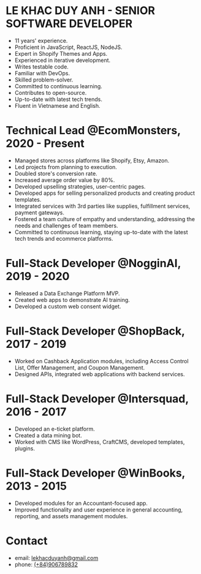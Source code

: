 # LE KHAC DUY ANH - SENIOR SOFTWARE DEVELOPER
- 11 years' experience.
- Proficient in JavaScript, ReactJS, NodeJS.
- Expert in Shopify Themes and Apps.
- Experienced in iterative development.
- Writes testable code.
- Familiar with DevOps.
- Skilled problem-solver.
- Committed to continuous learning.
- Contributes to open-source.
- Up-to-date with latest tech trends.
- Fluent in Vietnamese and English.

# Technical Lead @EcomMonsters, 2020 - Present
- Managed stores across platforms like Shopify, Etsy, Amazon.
- Led projects from planning to execution.
- Doubled store's conversion rate.
- Increased average order value by 80%.
- Developed upselling strategies, user-centric pages.
- Developed apps for selling personalized products and creating product templates.
- Integrated services with 3rd parties like supplies, fulfillment services, payment gateways.
- Fostered a team culture of empathy and understanding, addressing the needs and challenges of team members.
- Committed to continuous learning, staying up-to-date with the latest tech trends and ecommerce platforms.

# Full-Stack Developer @NogginAI, 2019 - 2020
- Released a Data Exchange Platform MVP.
- Created web apps to demonstrate AI training.
- Developed a custom web consent widget.

# Full-Stack Developer @ShopBack, 2017 - 2019
- Worked on Cashback Application modules, including Access Control List, Offer Management, and Coupon Management.
- Designed APIs, integrated web applications with backend services.

# Full-Stack Developer @Intersquad, 2016 - 2017
- Developed an e-ticket platform.
- Created a data mining bot.
- Worked with CMS like WordPress, CraftCMS, developed templates, plugins.

# Full-Stack Developer @WinBooks, 2013 - 2015
- Developed modules for an Accountant-focused app.
- Improved functionality and user experience in general accounting, reporting, and assets management modules.

# Contact
- email: [lekhacduyanh@gmail.com](mailto:lekhacduyanh@gmail.com)
- phone: [(+84)906789832](tel:+84906789832)
